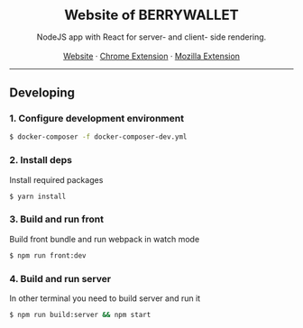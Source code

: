 <p align="center">
  <h1 align="center" style="font-size: 24px;">Website of BERRYWALLET</h3>

  <p align="center">
    NodeJS app with React for server- and client- side rendering.
    <br/>
    <br/>
    <a href="https://berrywallet.io">Website</a>
    ·
    <a href="https://chrome.google.com/webstore/detail/berrywallet/boidgcdefidhoojfljngigkjffbodjmn">Chrome Extension</a>
    ·
    <a href="https://addons.mozilla.org/firefox/addon/berrywallet">Mozilla Extension</a>
  </p>
</p>

<hr />

## Developing

### 1. Configure development environment
```bash
$ docker-composer -f docker-composer-dev.yml
```

### 2. Install deps
Install required packages
```bash
$ yarn install
```

### 3. Build and run front
Build front bundle and run webpack in watch mode
```bash
$ npm run front:dev
```

### 4. Build and run server
In other terminal you need to build server and run it
```bash
$ npm run build:server && npm start
```